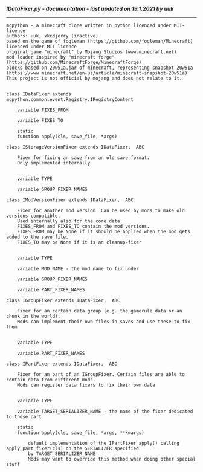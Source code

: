 ***IDataFixer.py - documentation - last updated on 19.1.2021 by uuk***
___

    mcpython - a minecraft clone written in python licenced under MIT-licence
    authors: uuk, xkcdjerry (inactive)
    based on the game of fogleman (https://github.com/fogleman/Minecraft) licenced under MIT-licence
    original game "minecraft" by Mojang Studios (www.minecraft.net)
    mod loader inspired by "minecraft forge" (https://github.com/MinecraftForge/MinecraftForge)
    blocks based on 20w51a.jar of minecraft, representing snapshot 20w51a
    (https://www.minecraft.net/en-us/article/minecraft-snapshot-20w51a)
    This project is not official by mojang and does not relate to it.


    class IDataFixer extends mcpython.common.event.Registry.IRegistryContent

        variable FIXES_FROM

        variable FIXES_TO

        static
        function apply(cls, save_file, *args)

    class IStorageVersionFixer extends IDataFixer,  ABC
        
        Fixer for fixing an save from an old save format.
        Only implemented internally


        variable TYPE

        variable GROUP_FIXER_NAMES

    class IModVersionFixer extends IDataFixer,  ABC
        
        Fixer for another mod version. Can be used by mods to make old versions compatible.
        Used internally also for the core data.
        FIXES_FROM and FIXES_TO contain the mod versions.
        FIXES_FROM may be None if it should be applied when the mod gets added to the save file.
        FIXES_TO may be None if it is an cleanup-fixer


        variable TYPE

        variable MOD_NAME - the mod name to fix under

        variable GROUP_FIXER_NAMES

        variable PART_FIXER_NAMES

    class IGroupFixer extends IDataFixer,  ABC
        
        Fixer for an certain data group (e.g. the gamerule data or an chunk in the world).
        Mods can implement their own files in saves and use these to fix them


        variable TYPE

        variable PART_FIXER_NAMES

    class IPartFixer extends IDataFixer,  ABC
        
        Fixer for an part of an IGroupFixer. Certain files are able to contain data from different mods.
        Mods can register data fixers to fix their own data


        variable TYPE

        variable TARGET_SERIALIZER_NAME - the name of the fixer dedicated to these part

        static
        function apply(cls, save_file, *args, **kwargs)
            
            default implementation of the IPartFixer apply() calling apply_part_fixer(cls) on the SERIALIZER specified
            by TARGET_SERIALIZER_NAME
            Mods may want to override this method when doing other special stuff
